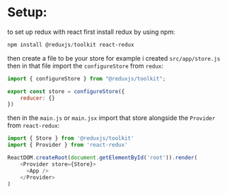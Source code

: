 # Setup:

to set up redux with react first install redux by using npm:

```powershell
npm install @reduxjs/toolkit react-redux
```

then create a file to be your store for example i created `src/app/store.js` then in that file import the `configureStore` from `redux`:

```javascript
import { configureStore } from "@reduxjs/toolkit";

export const store = configureStore({
    reducer: {}
})
```

then in the `main.js` or `main.jsx` import that store alongside the `Provider` from `react-redux`:

```javascript
import { Store } from '@reduxjs/toolkit'
import { Provider } from 'react-redux'

ReactDOM.createRoot(document.getElementById('root')).render(
    <Provider store={Store}>
      <App />
    </Provider>
)
```
